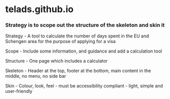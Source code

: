 # telads.github.io



### Strategy is to scope out the structure of the skeleton and skin it

Strategy - A tool to calculate the number of days spent in the EU and Schengen area for the purpose of applying for a visa

Scope - Include some information, and guidance and add a calculation tool

Structure - One page which includes a calculator 

Skeleton - Header at the top, footer at the bottom, main content in the middle, no menu, no side bar

Skin - Colour, look, feel - must be accessibility compliant - light, simple and user-friendly

